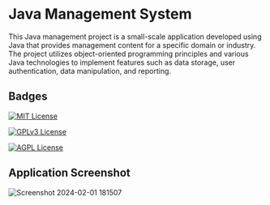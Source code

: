 
# Java Management System

This Java management project is a small-scale application developed using Java that provides management content for a specific domain or industry. The project utilizes object-oriented programming principles and various Java technologies to implement features such as data storage, user authentication, data manipulation, and reporting.

## Badges

[![MIT License](https://img.shields.io/badge/License-MIT-green.svg)](https://choosealicense.com/licenses/mit/)

[![GPLv3 License](https://img.shields.io/badge/License-GPL%20v3-yellow.svg)](https://opensource.org/licenses/)

[![AGPL License](https://img.shields.io/badge/license-AGPL-blue.svg)](http://www.gnu.org/licenses/agpl-3.0)

## Application Screenshot
![Screenshot 2024-02-01 181507](https://github.com/arpitgoswami/java-app/assets/71710858/8a0e967d-172b-49a7-bf99-9b8b538514c0)

